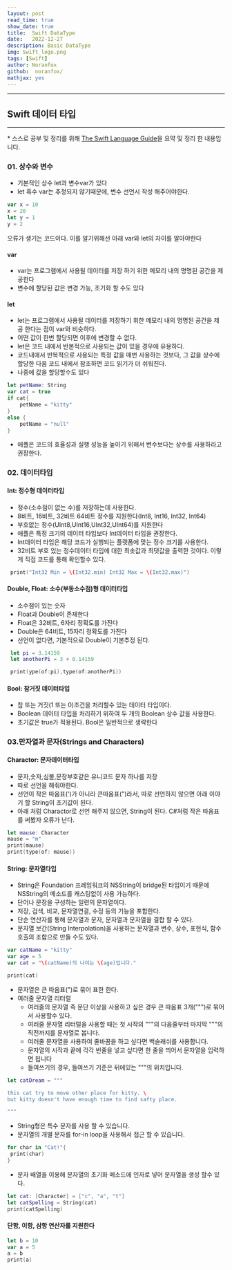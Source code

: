 ```yaml
---
layout: post
read_time: true
show_date: true
title:  Swift DataType
date:   2022-12-27
description: Basic DataType
img: Swift_logo.png
tags: [Swift]
author: Noranfox
github:  noranfox/
mathjax: yes
---
```


---
## Swift 데이터 타입
---
\* 스스로 공부 및 정리를 위해 [The Swift Language Guide](https://jusung.gitbook.io/the-swift-language-guide/)을 요약 및 정리 한 내용입니다. 

### 01. 상수와 변수
* 기본적인 상수 let과 변수var가 있다
* let 혹수 var는 추정되지 않기때문에, 변수 선언시 작성 해주어야한다.
```swift
var x = 10
x = 20
let y = 1
y = 2
```
오류가 생기는 코드이다. 이를 알기위해선 아래 var와 let의 차이를 알아야한다

#### var
   - var는 프로그램에서 사용될 데이터를 저장 하기 위한 메모리 내의 명명된 공간을 제공한다
   - 변수에 할당된 값은 변경 가능, 초기화 할 수도 있다

#### let
   - let는 프로그램에서 사용될 데이터를 저장하기 휘한 메모리 내의 명명된 공간을 제공 한다는 점이 var와 비슷하다.
   - 어떤 값이 한번 할당되면 이후에 변경할 수 없다.
   - let은 코드 내에서 반본적으로 사용되는 값이 있을 경우에 유용하다.
   - 코드내에서 반복적으로 사용되는 특정 값을 매번 사용하는 것보다, 그 값을 상수에 할당한 다음 코드 내에서 참조하면 코드 읽기가 더 쉬워진다.
   - 나중에 값을 할당할수도 있다
```swift
let petName: String
var cat = true
if cat{
    petName = "kitty"
}
else {
    petName = "null"
}
```
   - 애플은 코드의 효율성과 실행 성능을 높이기 위해서 변수보다는 상수를 사용하라고 권장한다.
### 02. 데이터타입
#### Int: 정수형 데이터타입
   - 정수(소수점이 없는 수)를 저장하는데 사용한다.
   - 8비트, 16비트, 32비트 64비트 정수를 지원한다(Int8, Int16, Int32, Int64)
   - 부호없는 정수(UInt8,UInt16,UInt32,UInt64)를 지원한다
   - 애플은 특정 크기의 데이터 타입보다 Int데이터 타입을 권장한다.
   - Int데이터 타입은 해당 코드가 실행되는 플랫폼에 맞는 정수 크기를 사용한다.
   - 32비트 부호 있는 정수데이터 타입에 대한 최솟값과 최댓값을 출력한 것이다. 이렇게 직접 코드를 통해 확인할수 있다.
   ```swift
    print("Int32 Min = \(Int32.min) Int32 Max = \(Int32.max)")
   ```
#### Double, Float: 소수(부동소수점)형 데이터타입
   - 소수점이 있는 숫자
   - Float과 Double이 존재한다
   - Float은 32비트, 6자리 정확도를 가진다
   - Double은 64비트, 15자리 정확도를 가진다
   - 선언이 없다면, 기본적으로 Double이 기본추정 된다.
   ```swift
    let pi = 3.14159
    let anotherPi = 3 + 0.14159

    print(ype(of:pi),type(of:anotherPi))
   ```
#### Bool: 참거짓 데이터타입
   - 참 또는 거짓(1 또는 0)조건을 처리할수 있는 데이터 타입이다.
   - Boolean 데이터 타입을 처리하기 위하여 두 개의 Boolean 상수 값을 사용한다.
   - 초기값은 true가 적용된다. Bool은 일반적으로 생략한다 

### 03.만자열과 문자(Strings and Characters)
#### Charactor: 문자데이터타입
   - 문자,숫자,심볼,문장부호같은 유니코드 문자 하나를 저장
   -  따로 선언을 해줘야한다.
   - 선언이 작은 따옴표(')가 아니라 큰따옴표(")라서, 따로 선언하지 않으면 아래 이야기 할 String이 초기값이 된다.
   - 아래 처럼 Charactor로 선언 해주지 않으면, String이 된다. C#처럼 작은 따옴표를 써봤자 오류가 난다.
```swift
let mause: Character
mause = "m"
print(mause)
print(type(of: mause))
```

#### String: 문자열타입
   - String은 Foundation 프레임워크의 NSString이 bridge된 타입이기 때문에 NSString의 메소드를 캐스팅없이 사용 가능하다.
   - 단어나 문장을 구성하는 일련의 문자열이다.
   - 저장, 검색, 비교, 문자열연결, 수정 등의 기능을 포함한다.
   - 단순 연산자를 통해 문자열과 문자, 문자열과 문자열을 결합 할 수 있다.
   - 문자열 보간(String Interpolation)을 사용하는 문자열과 변수, 상수, 표현식, 함수 호출의 조합으로 만들 수도 있다.
   ```swift
   var catName = "kitty"
   var age = 5
   var cat = "\(catName)의 나이는 \(age)입니다."
   
   print(cat)
   ```
   - 문자열은 큰 따옴표(")로 묶어 표한 한다.
   - 여러줄 문자열 리터럴
      - 여러줄의 문자열 즉 문단 이상을 사용하고 싶은 경우 큰 따옴표 3개(""")로 묶어서 사용할수 있다.
      - 여러줄 문자열 리터럴을 사용할 때는 첫 시작의 """의 다음줄부터 마지막 """의 직전까지를 문자열로 봅니다.
      - 여러줄 문자열을 사용하여 줄바꿈을 하고 싶다면 백슬래쉬를 사용합니다.
      - 문자열의 시작과 끝에 각각 빈줄을 넣고 싶다면 한 줄을 띄어서 문자열을 입력하면 됩니다
      - 들여쓰기의 경우, 들여쓰기 기준은 뒤에있는 """의 위치입니다.
   ```swift
   let catDream = """ 

   this cat try to move other place for kitty. \ 
   but kitty doesn't have enough time to find safty place.

   """
   ```
   - String형은 특수 문자를 사용 할 수 있습니다.
   - 문자열의 개별 문자를 for-in loop을 사용해서 접근 할 수 있습니다.
   ```swift
   for char in "Cat!"{
    print(char)
   }
   ```
   - 문자 배열을 이용해 문자열의 초기화 메소드에 인자로 넣어 문자열을 생성 할수 있다.
   ```swift
   let cat: [Character] = ["c", "a", "t"]
   let catSpelling = String(cat)
   print(catSpelling)
   ```

#### 단항, 이항, 삼항 연산자를 지원한다
```swift
let b = 10
var a = 5
a = b 
print(a)
```
